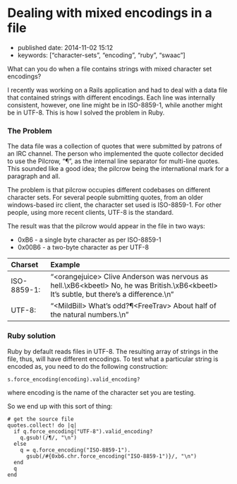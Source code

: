 # Dealing with mixed encodings in a file

* published date: 2014-11-02 15:12
* keywords: \[“character-sets”, “encoding”, “ruby”, “swaac”\]

What can you do when a file contains strings with mixed character set encodings?

I recently was working on a Rails application and had to deal with a data file that contained strings with different encodings. Each line was internally consistent, however, one line might be in ISO-8859-1, while another might be in UTF-8. This is how I solved the problem in Ruby.

### The Problem

The data file was a collection of quotes that were submitted by patrons of an IRC channel. The person who implemented the quote collector decided to use the Pilcrow, “¶”, as the internal line separator for multi-line quotes. This sounded like a good idea; the pilcrow being the international mark for a paragraph and all.

The problem is that pilcrow occupies different codebases on different character sets. For several people submitting quotes, from an older windows-based irc client, the character set used is ISO-8859-1. For other people, using more recent clients, UTF-8 is the standard.

The result was that the pilcrow would appear in the file in two ways:

* 0xB6 - a single byte character as per ISO-8859-1
* 0x00B6 - a two-byte character as per UTF-8

| Charset | Example |
| :--- | :--- |
| ISO-8859-1: | “&lt;orangejuice&gt; Clive Anderson was nervous as hell.\xB6&lt;kbeetl&gt; No, he was British.\xB6&lt;kbeetl&gt; It’s subtle, but there’s a difference.\n” |
| UTF-8: | “&lt;MildBill&gt; What’s odd?¶&lt;FreeTrav&gt; About half of the natural numbers.\n” |

### Ruby solution

Ruby by default reads files in UTF-8. The resulting array of strings in the file, thus, will have different encodings. To test what a particular string is encoded as, you need to do the following construction:

```text
s.force_encoding(encoding).valid_encoding?
```

where encoding is the name of the character set you are testing.

So we end up with this sort of thing:

```text
# get the source file
quotes.collect! do |q|
  if q.force_encoding("UTF-8").valid_encoding?
    q.gsub!(/¶/, "\n")
  else
    q = q.force_encoding("ISO-8859-1").
      gsub(/#{0xb6.chr.force_encoding("ISO-8859-1")}/, "\n")
  end
  q
end
```

